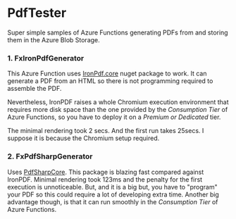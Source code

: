 # PdfTester
Super simple samples of Azure Functions generating PDFs from  and storing them in the Azure Blob Storage.

### 1. FxIronPdfGenerator

This Azure Function uses [IronPdf.core](https://ironpdf.com/) nuget package to work. It can generate a PDF from an HTML so there is not programming required to assemble the PDF.

Nevertheless, IronPDF raises a whole Chromium execution environment that requires more disk space than the one provided by the *Consumption Tier* of Azure Functions, so you have to deploy it on a *Premium or Dedicated* tier.

The minimal rendering took 2 secs. And the first run takes 25secs. I suppose it is because the Chromium setup required.

### 2. FxPdfSharpGenerator
Uses [PdfSharpCore](https://www.nuget.org/packages/PdfSharpCore/). This package is blazing fast compared against IronPDF. Minimal rendering took 123ms and the penalty for the first execution is unnoticeable. But, and it is a big but, you have to "program" your PDF so this could require a lot of developing extra time.
Another big advantage though, is that it can run smoothly in the *Consumption Tier* of Azure Functions.

<!--stackedit_data:
eyJoaXN0b3J5IjpbMTgwMzIzNDAzMSwxOTUxMzIyMjQ2XX0=
-->